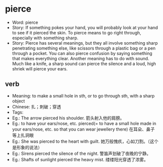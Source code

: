 # pierce

- Word: pierce
- Story: If something pokes your hand, you will probably look at your hand to see if it pierced the skin. To pierce means to go right through, especially with something sharp.
- Story: Pierce has several meanings, but they all involve something sharp penetrating something else, like scissors through a plastic bag or a pen through a pocket. You can also pierce confusion by saying something that makes everything clear. Another meaning has to do with sound. Much like a knife, a sharp sound can pierce the silence and a loud, high shriek will pierce your ears.

## verb

- Meaning: to make a small hole in sth, or to go through sth, with a sharp object
- Chinese: 扎；刺破；穿透
- Tags: 
- Eg.: The arrow pierced his shoulder. 箭头射入他的肩膀。
- Eg.: to have your ears/nose, etc. pierced(= to have a small hole made in your ears/nose, etc. so that you can wear jewellery there) 在耳朵、鼻子等上扎洞眼
- Eg.: She was pierced to the heart with guilt. 她万般愧疚，心如刀割。（这个是形象的说法）
- Eg.: Sirens pierced the silence of the night. 警笛声划破了夜晚的宁静。
- Eg.: Shafts of sunlight pierced the heavy mist. 缕缕阳光穿透了浓雾。

